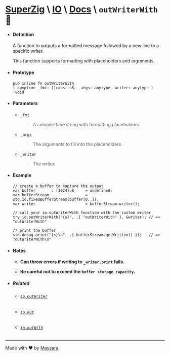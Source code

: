 # **[SuperZig](https://github.com/Super-ZIG)** \ **[IO](../../README.md)** \ **[Docs](../readme.md)** \ **`outWriterWith`** 📢

- #### **Definition**

    A function to outputs a formatted message followed by a new line to a specific writer.

    This function supports formatting with placeholders and arguments.

- #### **Prototype**

    ```zig
    pub inline fn outWriterWith
    ( comptime _fmt: []const u8, _args: anytype, writer: anytype )
    !void
    ```

- #### **Parameters**

  - `_fmt`
      
      > A compile-time string with formatting placeholders.

  - `_args`
      
    > The arguments to fill into the placeholders.

  - `_writer`
      
      > The writer.

- #### **Example**

    ```zig
    // create a buffer to capture the output
    var buffer       : [1024]u8     = undefined;
    var bufferStream                = std.io.fixedBufferStream(buffer[0..]);
    var writer                      = bufferStream.writer();

    // call your io.outWriterWith function with the custom writer
    try io.outWriterWith("{s}", .{ "outWriterWith" }, &writer); // => "outWriterWith"

    // print the buffer
    std.debug.print("{s}\n", .{ bufferStream.getWritten() });   // => "outWriterWith\n"
    ```

- #### **Notes**
        
    - **Can throw errors if writing to `_writer.print` fails.**
    
    - **Be careful not to exceed the `buffer storage capacity`.**

- ##### Related

  - ###### [`io.outWriter`](./outWriter.md)

  - ###### [`io.out`](./out.md)
  
  - ###### [`io.outWith`](./outWith.md)

---

Made with ❤️ by [Maysara](http://github.com/maysara-elshewehy).